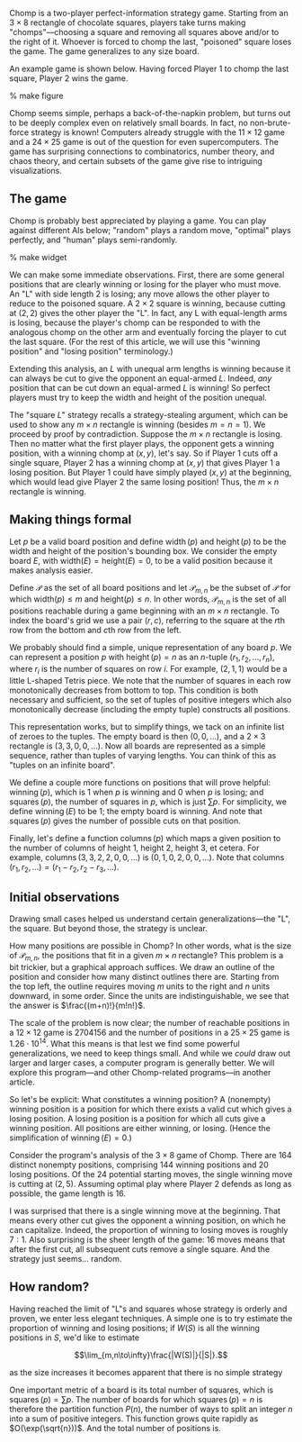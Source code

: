 Chomp is a two-player perfect-information strategy game. Starting from an $3\times 8$ rectangle of chocolate squares, players take turns making "chomps"—choosing a square and removing all squares above and/or to the right of it. Whoever is forced to chomp the last, "poisoned" square loses the game. The game generalizes to any size board.

An example game is shown below. Having forced Player 1 to chomp the last square, Player 2 wins the game.

% make figure

Chomp seems simple, perhaps a back-of-the-napkin problem, but turns out to be deeply complex even on relatively small boards. In fact, no non-brute-force strategy is known! Computers already struggle with the $11\times 12$ game and a $24\times 25$ game is out of the question for even supercomputers. The game has surprising connections to combinatorics, number theory, and chaos theory, and certain subsets of the game give rise to intriguing visualizations.

## The game

Chomp is probably best appreciated by playing a game. You can play against different AIs below; "random" plays a random move, "optimal" plays perfectly, and "human" plays semi-randomly.

% make widget

We can make some immediate observations. First, there are some general positions that are clearly winning or losing for the player who must move. An "L" with side length $2$ is losing; any move allows the other player to reduce to the poisoned square. A $2\times 2$ square is winning, because cutting at $(2, 2)$ gives the other player the "L". In fact, any L with equal-length arms is losing, because the player's chomp can be responded to with the analogous chomp on the other arm and eventually forcing the player to cut the last square. (For the rest of this article, we will use this "winning position" and "losing position" terminology.)

Extending this analysis, an $L$ with unequal arm lengths is winning because it can always be cut to give the opponent an equal-armed $L$. Indeed, *any* position that can be cut down an equal-armed $L$ is winning! So perfect players must try to keep the width and height of the position unequal.

The "square $L$" strategy recalls a strategy-stealing argument, which can be used to show any $m\times n$ rectangle is winning (besides $m=n=1$). We proceed by proof by contradiction. Suppose the $m\times n$ rectangle is losing. Then no matter what the first player plays, the opponent gets a winning position, with a winning chomp at $(x,y)$, let's say. So if Player 1 cuts off a single square, Player 2 has a winning chomp at $(x,y)$ that gives Player 1 a losing position. But Player 1 could have simply played $(x,y)$ at the beginning, which would lead give Player 2 the same losing position! Thus, the $m\times n$ rectangle is winning.



## Making things formal

Let $p$ be a valid board position and define $\operatorname{width}(p)$ and $\operatorname{height}(p)$ to be the width and height of the position's bounding box. We consider the empty board $E$, with $\text{width}(E) = \text{height}(E) = 0$, to be a valid position because it makes analysis easier.

Define $\mathcal{P}$ as the set of all board positions and let $\mathcal{P}_{m,n}$ be the subset of $\mathcal{P}$ for which $\text{width}(p)\leq m$ and $\text{height}(p)\leq n$. In other words, $\mathcal{P}_{m,n}$ is the set of all positions reachable during a game beginning with an $m\times n$ rectangle. To index the board's grid we use a pair $(r, c)$, referring to the square at the $r$th row from the bottom and $c$th row from the left.

We probably should find a simple, unique representation of any board $p$. We can represent a position $p$ with $\operatorname{height}(p)=n$ as an $n$-tuple $\left(r_1, r_2, …, r_n\right)$, where $r_i$ is the number of squares on row $i$. For example, $(2, 1, 1)$ would be a little L-shaped Tetris piece. We note that the number of squares in each row monotonically decreases from bottom to top. This condition is both necessary and sufficient, so the set of tuples of positive integers which also monotonically decrease (including the empty tuple) constructs all positions.

This representation works, but to simplify things, we tack on an infinite list of zeroes to the tuples. The empty board is then $(0, 0, \dots)$, and a $2\times 3$ rectangle is $(3, 3, 0, 0, \dots)$. Now all boards are represented as a simple sequence, rather than tuples of varying lengths. You can think of this as "tuples on an infinite board".

We define a couple more functions on positions that will prove helpful: $\operatorname{winning}(p)$, which is $1$ when $p$ is winning and $0$ when $p$ is losing; and $\operatorname{squares}(p)$, the number of squares in $p$, which is just $\sum p$. For simplicity, we define $\operatorname{winning}(E)$ to be $1$; the empty board is winning. And note that $\operatorname{squares}(p)$ gives the number of possible cuts on that position.

Finally, let's define a function $\operatorname{columns}(p)$ which maps a given position to the number of columns of height $1$, height $2$, height $3$, et cetera. For example, $\operatorname{columns}(3, 3, 2, 2, 0, 0, \dots)$ is $(0, 1, 0, 2, 0, 0, \dots)$. Note that $\operatorname{columns}(r_1, r_2, \dots)=(r_1-r_2, r_2-r_3, \dots)$.

## Initial observations

Drawing small cases helped us understand certain generalizations—the "L", the square. But beyond those, the strategy is unclear. 

How many positions are possible in Chomp? In other words, what is the size of $\mathcal{P}_{m,n}$, the positions that fit in a given $m\times n$ rectangle? This problem is a bit trickier, but a graphical approach suffices. We draw an outline of the position and consider how many distinct outlines there are. Starting from the top left, the outline requires moving $m$ units to the right and $n$ units downward, in some order. Since the units are indistinguishable, we see that the answer is $\frac{(m+n)!}{m!n!}$.

The scale of the problem is now clear; the number of reachable positions in a $12\times 12$ game is $2704156$ and the number of positions in a $25\times 25$ game is $1.26\cdot 10^{14}$. What this means is that lest we find some powerful generalizations, we need to keep things small. And while we *could* draw out larger and larger cases, a computer program is generally better. We will explore this program—and other Chomp-related programs—in another article.

So let's be explicit: What constitutes a winning position? A (nonempty) winning position is a position for which there exists a valid cut which gives a losing position. A losing position is a position for which all cuts give a winning position. All positions are either winning, or losing. (Hence the simplification of $\operatorname{winning}(E)=0$.)

Consider the program's analysis of the $3\times 8$ game of Chomp. There are $164$ distinct nonempty positions, comprising $144$ winning positions and $20$ losing positions. Of the $24$ potential starting moves, the single winning move is cutting at $(2,5)$. Assuming optimal play where Player 2 defends as long as possible, the game length is $16$.

I was surprised that there is a single winning move at the beginning. That means every other cut gives the opponent a winning position, on which he can capitalize. Indeed, the proportion of winning to losing moves is roughly $7:1$. Also surprising is the sheer length of the game: $16$ moves means that after the first cut, all subsequent cuts remove a single square. And the strategy just seems... random.

## How random?

Having reached the limit of "L"s and squares whose strategy is orderly and proven, we enter less elegant techniques. A simple one is to try estimate the proportion of winning and losing positions; if $W(S)$ is all the winning positions in $S$, we'd like to estimate

$$\lim_{m,n\to\infty}\frac{|W(S)|}{|S|}.$$



as the size increases it becomes apparent that there is no simple strategy

One important metric of a board is its total number of squares, which is $\operatorname{squares}(p)=\sum p$. The number of boards for which $\operatorname{squares}(p)=n$ is therefore the partition function $P(n)$, the number of ways to split an integer $n$ into a sum of positive integers. This function grows quite rapidly as $O(\exp(\sqrt{n}))$. And the total number of positions is.


<!--stackedit_data:
eyJoaXN0b3J5IjpbLTE0MTI5NTQ3NDAsMTE1Njg2OTI1Nl19
-->